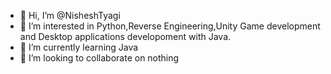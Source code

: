 - 👋 Hi, I’m @NisheshTyagi
- 👀 I’m interested in Python,Reverse Engineering,Unity Game development and Desktop applications developoment with Java.
- 🌱 I’m currently learning Java
- 💞️ I’m looking to collaborate on nothing

<!---
NisheshTyagi/NisheshTyagi is a ✨ special ✨ repository because its `README.md` (this file) appears on your GitHub profile.
You can click the Preview link to take a look at your changes.
--->
